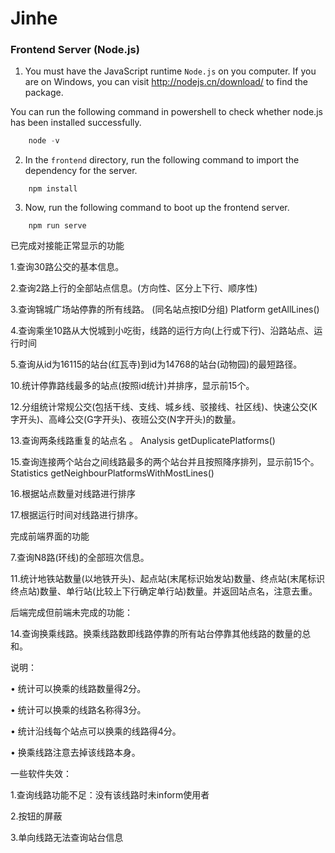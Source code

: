 # Jinhe

### Frontend Server (Node.js)

1. You must have the JavaScript runtime `Node.js` on you computer. If you are on Windows, you can visit http://nodejs.cn/download/ to find the package.

You can run the following command in powershell to check whether node.js has been installed successfully.

```powershell
    node -v
```

2. In the `frontend` directory, run the following command to import the dependency for the server.

```shell
    npm install
```

3. Now, run the following command to boot up the frontend server.

```shell
    npm run serve
```



已完成对接能正常显示的功能

1.查询30路公交的基本信息。

2.查询2路上行的全部站点信息。(方向性、区分上下行、顺序性) 

3.查询锦城广场站停靠的所有线路。 (同名站点按ID分组)  Platform getAllLines()

4.查询乘坐10路从大悦城到小吃街，线路的运行方向(上行或下行)、沿路站点、运行时间

5.查询从id为16115的站台(红瓦寺)到id为14768的站台(动物园)的最短路径。

10.统计停靠路线最多的站点(按照id统计)并排序，显示前15个。

12.分组统计常规公交(包括干线、支线、城乡线、驳接线、社区线)、快速公交(K字开头)、高峰公交(G字开头)、夜班公交(N字开头)的数量。

13.查询两条线路重复的站点名 。 Analysis getDuplicatePlatforms()

15.查询连接两个站台之间线路最多的两个站台并且按照降序排列，显示前15个。 Statistics    getNeighbourPlatformsWithMostLines()

16.根据站点数量对线路进行排序

17.根据运行时间对线路进行排序。



完成前端界面的功能



7.查询N8路(环线)的全部班次信息。



11.统计地铁站数量(以地铁开头)、起点站(末尾标识始发站)数量、终点站(末尾标识终点站)数量、单行站(比较上下行确定单行站)数量。并返回站点名，注意去重。



后端完成但前端未完成的功能：





14.查询换乘线路。换乘线路数即线路停靠的所有站台停靠其他线路的数量的总和。

说明：

• 统计可以换乘的线路数量得2分。

• 统计可以换乘的线路名称得3分。

• 统计沿线每个站点可以换乘的线路得4分。

• 换乘线路注意去掉该线路本身。











一些软件失效：

1.查询线路功能不足：没有该线路时未inform使用者

2.按钮的屏蔽

3.单向线路无法查询站台信息
